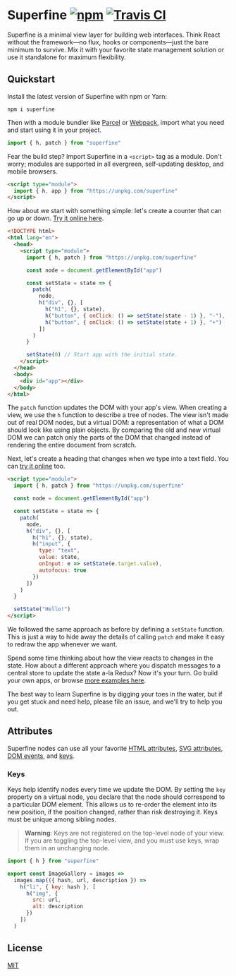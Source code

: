 # Superfine [![npm](https://img.shields.io/npm/v/superfine.svg?label=&color=0080FF)](https://github.com/jorgebucaran/superfine/releases/latest) [![Travis CI](https://img.shields.io/travis/jorgebucaran/superfine/master.svg?label=)](https://travis-ci.org/jorgebucaran/superfine)

Superfine is a minimal view layer for building web interfaces. Think React without the framework—no flux, hooks or components—just the bare minimum to survive. Mix it with your favorite state management solution or use it standalone for maximum flexibility.

## Quickstart

Install the latest version of Superfine with npm or Yarn:

```console
npm i superfine
```

Then with a module bundler like [Parcel](https://parceljs.org) or [Webpack](https://webpack.js.org), import what you need and start using it in your project.

```js
import { h, patch } from "superfine"
```

Fear the build step? Import Superfine in a `<script>` tag as a module. Don't worry; modules are supported in all evergreen, self-updating desktop, and mobile browsers.

```html
<script type="module">
  import { h, app } from "https://unpkg.com/superfine"
</script>
```

How about we start with something simple: let's create a counter that can go up or down. [Try it online here]().

```html
<!DOCTYPE html>
<html lang="en">
  <head>
    <script type="module">
      import { h, patch } from "https://unpkg.com/superfine"

      const node = document.getElementById("app")

      const setState = state => {
        patch(
          node,
          h("div", {}, [
            h("h1", {}, state),
            h("button", { onClick: () => setState(state - 1) }, "-"),
            h("button", { onClick: () => setState(state + 1) }, "+")
          ])
        )
      }

      setState(0) // Start app with the initial state.
    </script>
  </head>
  <body>
    <div id="app"></div>
  </body>
</html>
```

The `patch` function updates the DOM with your app's view. When creating a view, we use the `h` function to describe a tree of nodes. The view isn't made out of real DOM nodes, but a virtual DOM: a representation of what a DOM should look like using plain objects. By comparing the old and new virtual DOM we can patch only the parts of the DOM that changed instead of rendering the entire document from scratch.

Next, let's create a heading that changes when we type into a text field. You can [try it online](https://codepen.io/jorgebucaran/pen/LdLJXX) too.

```html
<script type="module">
  import { h, patch } from "https://unpkg.com/superfine"

  const node = document.getElementById("app")

  const setState = state => {
    patch(
      node,
      h("div", {}, [
        h("h1", {}, state),
        h("input", {
          type: "text",
          value: state,
          onInput: e => setState(e.target.value),
          autofocus: true
        })
      ])
    )
  }

  setState("Hello!")
</script>
```

We followed the same approach as before by defining a `setState` function. This is just a way to hide away the details of calling `patch` and make it easy to redraw the app whenever we want.

Spend some time thinking about how the view reacts to changes in the state. How about a different approach where you dispatch messages to a central store to update the state a-la Redux? Now it's your turn. Go build your own apps, or browse [more examples here](https://codepen.io/search/pens?q=superfine&page=1&order=superviewularity&depth=everything&show_forks=false).

The best way to learn Superfine is by digging your toes in the water, but if you get stuck and need help, please file an issue, and we'll try to help you out.

## Attributes

Superfine nodes can use all your favorite [HTML attributes](https://developer.mozilla.org/en-US/docs/Web/HTML/Attributes), [SVG attributes](https://developer.mozilla.org/en-US/docs/Web/SVG/Attribute), [DOM events](https://developer.mozilla.org/en-US/docs/Web/Events), and [keys](#keys).

### Keys

Keys help identify nodes every time we update the DOM. By setting the `key` property on a virtual node, you declare that the node should correspond to a particular DOM element. This allows us to re-order the element into its new position, if the position changed, rather than risk destroying it. Keys must be unique among sibling nodes.

> **Warning**: Keys are not registered on the top-level node of your view. If you are toggling the top-level view, and you must use keys, wrap them in an unchanging node.

```js
import { h } from "superfine"

export const ImageGallery = images =>
  images.map(({ hash, url, description }) =>
    h("li", { key: hash }, [
      h("img", {
        src: url,
        alt: description
      })
    ])
  )
```

## License

[MIT](LICENSE.md)
